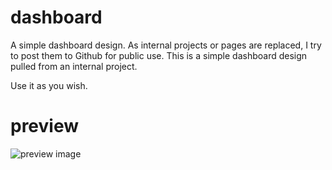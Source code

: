 # dashboard
A simple dashboard design. As internal projects or pages are replaced, I try to post them to Github for public use. This is a simple dashboard design pulled from an internal project. 

Use it as you wish.

# preview
![preview image]()
